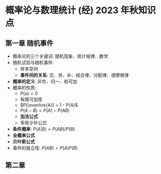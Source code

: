 # 概率论与数理统计 (经) 2023 年秋知识点

## 第一章 随机事件
+ 概率论的三个关键词: 随机现象、统计规律、数学
+ 随机试验与随机事件:
  + 样本空间
  +  **事件间的关系**: 交、并、补、结合律、分配律、德摩根律
+ **概率的定义**: 非负、归一、和可加
+ 概率的性质:
  + $P(\varnothing) = 0$
  + 有限可加性
  + $P(\overline{A}) = 1 - P(A)$
  + $P(A - B) = P(A) - P(AB)$ 
  + **加法公式**
  + 多除少补公式
+ **条件概率**: $P(A | B) = P(AB)/P(B)$
+ **全概率公式**
+ **贝叶斯公式**
+ 事件的独立性: $P(AB) = P(A)P(B)$
 
 ## 第二章 
